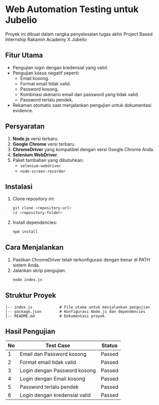 # Web Automation Testing untuk Jubelio

Proyek ini dibuat dalam rangka penyelesaian tugas akhir Project Based Internship Rakamin Academy X Jubelio

## Fitur Utama

- Pengujian login dengan kredensial yang valid.
- Pengujian kasus negatif seperti:
  - Email kosong.
  - Format email tidak valid.
  - Password kosong.
  - Kombinasi skenario email dan password yang tidak valid.
  - Password terlalu pendek.
- Rekaman otomatis saat menjalankan pengujian untuk dokumentasi evidence.

## Persyaratan

1. **Node.js** versi terbaru.
2. **Google Chrome** versi terbaru.
3. **ChromeDriver** yang kompatibel dengan versi Google Chrome Anda.
4. **Selenium WebDriver**.
5. Paket tambahan yang dibutuhkan:
   - `selenium-webdriver`
   - `node-screen-recorder`

## Instalasi

1. Clone repository ini:
   ```bash
   git clone <repository-url>
   cd <repository-folder>
   ```

2. Install dependencies:
   ```bash
   npm install
   ```

## Cara Menjalankan

1. Pastikan ChromeDriver telah terkonfigurasi dengan benar di PATH sistem Anda.
2. Jalankan skrip pengujian:
   ```bash
   node index.js
   ```

## Struktur Proyek

```plaintext
|-- index.js            # File utama untuk menjalankan pengujian
|-- package.json        # Konfigurasi Node.js dan dependencies
|-- README.md           # Dokumentasi proyek
```

## Hasil Pengujian

| No  | Test Case                                      | Status  |
|-----|-----------------------------------------------|---------|
| 1   | Email dan Password kosong                     | Passed  |
| 2   | Format email tidak valid                      | Passed  |
| 3   | Login dengan Password kosong                  | Passed  |
| 4   | Login dengan Email kosong                     | Passed  |
| 5   | Password terlalu pendek                       | Passed  |
| 6   | Login dengan kredensial valid                 | Passed  |



